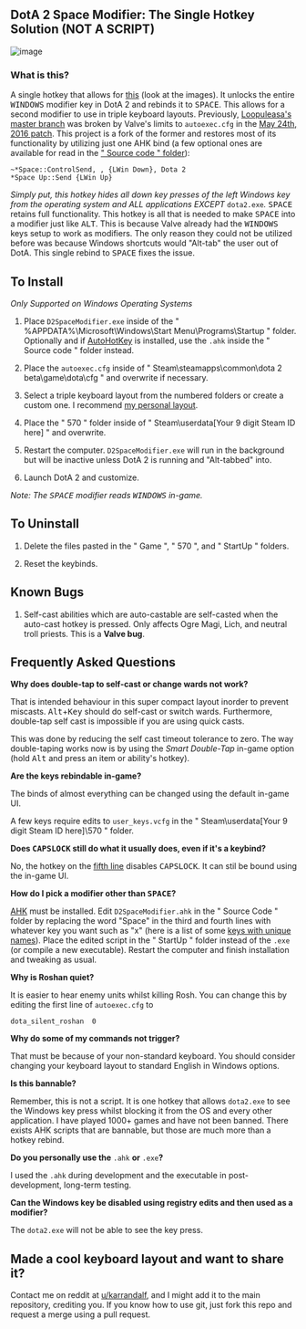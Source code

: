 ## DotA 2 Space Modifier: The Single Hotkey Solution (NOT A SCRIPT)

![image](https://cloud.githubusercontent.com/assets/19603023/26280395/13386eb0-3d97-11e7-8611-253684316744.png)

### What is this?
A single hotkey that allows for [this](https://github.com/Karrandalf/D2SpaceModifier/tree/master/1.%20Karrandalf's%20Keyboard%20Layout) (look at the images). It unlocks the entire <kbd>WINDOWS</kbd> modifier key in DotA 2 and rebinds it to <kbd>SPACE</kbd>. This allows for a second modifier to use in triple keyboard layouts. Previously, [Loopuleasa's master branch](https://github.com/loopuleasa/Dota2-TheCore-Config-Engine) was broken by Valve's limits to `autoexec.cfg` in the [May 24th, 2016 patch](http://store.steampowered.com/news/22017/). This project is a fork of the former and restores most of its functionality by utilizing just one AHK bind (a few optional ones are available for read in the [" Source code " folder](https://github.com/Karrandalf/D2SpaceModifier/blob/master/Source%20code/D2SpaceModifier.ahk)):

    ~*Space::ControlSend, , {LWin Down}, Dota 2 
    *Space Up::Send {LWin Up}
    
*Simply put, this hotkey hides all down key presses of the left Windows key from the operating system and ALL applications EXCEPT* `dota2.exe`*.* <kbd>SPACE</kbd> retains full functionality. This hotkey is all that is needed to make <kbd>SPACE</kbd> into a modifier just like <kbd>ALT</kbd>. This is because Valve already had the <kbd>WINDOWS</kbd> keys setup to work as modifiers. The only reason they could not be utilized before was because Windows shortcuts would "Alt-tab" the user out of DotA. This single rebind to <kbd>SPACE</kbd> fixes the issue.

## To Install

*Only Supported on Windows Operating Systems*

1. Place `D2SpaceModifier.exe` inside of the " %APPDATA%\Microsoft\Windows\Start Menu\Programs\Startup " folder. Optionally and if [AutoHotKey](https://autohotkey.com/) is installed, use the `.ahk` inside the " Source code " folder instead.

2. Place the `autoexec.cfg` inside of " Steam\steamapps\common\dota 2 beta\game\dota\cfg " and overwrite if necessary.

3. Select a triple keyboard layout from the numbered folders or create a custom one. I recommend [my personal layout](https://github.com/Karrandalf/D2SpaceModifier/tree/master/1.%20Karrandalf's%20Keyboard%20Layout).

4. Place the " 570 " folder inside of " Steam\userdata\[Your 9 digit Steam ID here] " and overwrite.

5. Restart the computer. `D2SpaceModifier.exe` will run in the background but will be inactive unless DotA 2 is running and "Alt-tabbed" into.

6. Launch DotA 2 and customize.

*Note: The <kbd>SPACE</kbd> modifier reads <kbd>WINDOWS</kbd> in-game.*

## To Uninstall

1. Delete the files pasted in the " Game ", " 570 ", and " StartUp " folders.

2. Reset the keybinds.

## Known Bugs

1. Self-cast abilities which are auto-castable are self-casted when the auto-cast hotkey is pressed.
Only affects Ogre Magi, Lich, and neutral troll priests. This is a **Valve bug**.

## Frequently Asked Questions

**Why does double-tap to self-cast or change wards not work?**

That is intended behaviour in this super compact layout inorder to prevent miscasts. <kbd>Alt</kbd>+<kbd>Key</kbd> should do self-cast or switch wards. Furthermore, double-tap self cast is impossible if you are using quick casts.

This was done by reducing the self cast timeout tolerance to zero. The way double-taping works now is by using the *Smart Double-Tap* in-game option (hold <kbd>Alt</kbd> and press an item or ability's hotkey).

**Are the keys rebindable in-game?**

The binds of almost everything can be changed using the default in-game UI.

A few keys require edits to `user_keys.vcfg` in the " Steam\userdata\[Your 9 digit Steam ID here]\570 " folder.

**Does <kbd>CAPSLOCK</kbd> still do what it usually does, even if it's a keybind?**

No, the hotkey on the [fifth line](https://github.com/Karrandalf/D2SpaceModifier/blob/master/Source%20code/D2SpaceModifier.ahk) disables <kbd>CAPSLOCK</kbd>. It can stil be bound using the in-game UI.

**How do I pick a modifier other than <kbd>SPACE</kbd>?**

[AHK](https://autohotkey.com/) must be installed. Edit `D2SpaceModifier.ahk` in the " Source Code " folder by replacing the word "Space" in the third and fourth lines with whatever key you want such as "x" (here is a list of some [keys with unique names](https://autohotkey.com/docs/KeyList.htm)). Place the edited script in the " StartUp " folder instead of the `.exe` (or compile a new executable). Restart the computer and finish installation and tweaking as usual.

**Why is Roshan quiet?**

It is easier to hear enemy units whilst killing Rosh. You can change this by editing the first line of `autoexec.cfg` to

    dota_silent_roshan	0

**Why do some of my commands not trigger?**

That must be because of your non-standard keyboard. You should consider changing your keyboard layout to standard English in Windows options.

**Is this bannable?**

Remember, this is not a script. It is one hotkey that allows `dota2.exe` to see the Windows key press whilst blocking it from the OS and every other application. I have played 1000+ games and have not been banned. There exists AHK scripts that are bannable, but those are much more than a hotkey rebind.

**Do you personally use the** `.ahk` **or** `.exe`**?**

I used the `.ahk` during development and the executable in post-development, long-term testing.

**Can the Windows key be disabled using registry edits and then used as a modifier?**

The `dota2.exe` will not be able to see the key press.

## Made a cool keyboard layout and want to share it?

Contact me on reddit at [u/karrandalf](https://www.reddit.com/message/compose/?to=Karrandalf), and I might add it to the main repository, crediting you.
If you know how to use git, just fork this repo and request a merge using a pull request.
